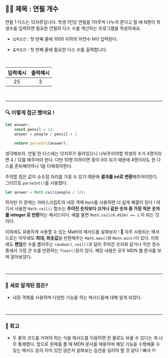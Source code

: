 ## ✍🏻 제목 : 연필 개수
연필 1 다스는 12자루입니다. 학생 1인당 연필을 1자루씩 나누어 준다고 할 때 N명이 학생수를 입력하면 필요한 연필의 다스 수를 계산하는 프로그램을 작성하세요.

- `입력조건` : 첫 번째 줄에 1000 이하의 자연수 N이 입력된다.

- `출력조건` : 첫 번째 줄에 필요한 다스 수를 출력합니다.

</br>


|입력예시|출력예시|
|:------:|:----:|
|25|3|

</br>

---

### 🔍 이렇게 접근 했어요 !

```javascript
let answer;
    const pensil = 12;
    answer = people / pensil + 1

    return parseInt(answer);
```
생각해보자. 연필 한 다스에는 12자루가 들어있으니 나눠주어야할 학생의 수가 4명이라면 4 / 12를 해주어야 한다. 다만 10명 이하이면 몫이 0이 되기 때문에 4명이라도 한 다스를 준비해야하니 1을 더해줘야한다.

주의할 점은 값이 소수점 자리를 가질 수 있기 때문에 **결과를 int로 변환**해주어야한다. 그러므로 `parseInt()`를 사용했다. 

```javascript
let answer = Math.ceil(people / 12);
```
하지만 이 문제는 자바스크립트의 내장 객체 `Math`를 사용하면 더 쉽게 해결이 된다 ! 여기서 사용한 `Math.ceil()` 함수는 **주어진 숫자보다 크거나 같은 숫자 중 가장 작은 숫자를 integer 로 반환**하는 메서드이다. 예를 들면 `Math.ceil(0.4534) == 1` 이 되는 것이다. 

이외에도 유용하게 사용할 수 있는 Math의 메서드를 살펴보자 ! 🥳
자주 사용되는 메서드로는 아무래도 **최대, 최솟값**을 반환해주는 `Math.max()`와 `Math.min()`이 있다. 이외에도 **랜덤**한 수를 뽑아주는 `random()`, `ceil()`과 달리 주어진 숫자와 같거나 작은 정수 중에서 가장 큰 수를 반환하는 `floor()`등이 있다. 해당 내용은 모두 MDN 웹 문서를 보며 알아보았다. 

</br>

---

### 🎉 새로 알게된 점은?
- 내장 객체를 사용하며 다양한 기능을 하는 메서드들에 대해 알게 되었다.

</br>

---

### 🐾 회고
- 두 줄의 코드를 거쳐야 하는 식을 메서드를 이용하면 한 줄로도 바꿀 수 있다는 게 너무 통쾌했다. 앞으로 문제를 풀 때 MDN 문서를 애용하며 해당 기능을 수행해줄 수 있는 메서드 등이 이미 있진 않은지 살펴보는 습관을 길러야 할 것 같다 ! 빠샤 !!!